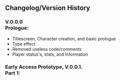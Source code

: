 ## Changelog/Version History
### V.0.0.0<br>Prologue:
- Titlescreen, Character creation, and basic prologue
- Type effect
- Removed useless code/comments
- Player status's, stats, and information


<!-- Used once the prologue and game is playable -->
### Early Access Prototype, V.0.0.1.<br>Part 1:

